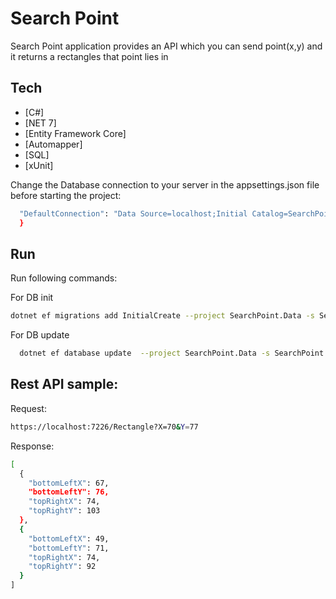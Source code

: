 # Search Point

Search Point application provides an API which you can send point(x,y) and it returns a rectangles that point lies in

## Tech

- [C#]
- [NET 7]
- [Entity Framework Core]
- [Automapper]
- [SQL]
- [xUnit]

Change the Database connection to your server in the appsettings.json file before starting the project:
```sh
  "DefaultConnection": "Data Source=localhost;Initial Catalog=SearchPointDB;User ID=sa; Password=Demo#333;TrustServerCertificate=true;"
  }
```

## Run

Run following commands:

For DB init
```sh
dotnet ef migrations add InitialCreate --project SearchPoint.Data -s SearchPoint.Web -c ApplicationDBContext
```

For DB update
```sh
  dotnet ef database update  --project SearchPoint.Data -s SearchPoint.Web -c ApplicationDBContext
```


## Rest API sample:

Request:
```sh
https://localhost:7226/Rectangle?X=70&Y=77
```

Response:
```sh
[
  {
    "bottomLeftX": 67,
    "bottomLeftY": 76,
    "topRightX": 74,
    "topRightY": 103
  },
  {
    "bottomLeftX": 49,
    "bottomLeftY": 71,
    "topRightX": 74,
    "topRightY": 92
  }
]
```